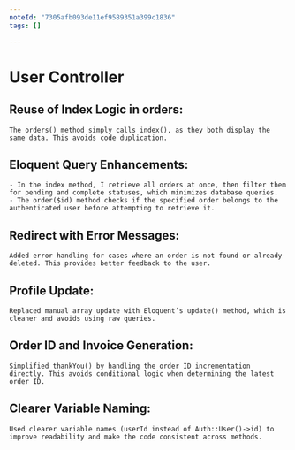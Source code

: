 ```yaml
---
noteId: "7305afb093de11ef9589351a399c1836"
tags: []

---
```

# User Controller
## Reuse of Index Logic in orders:

    The orders() method simply calls index(), as they both display the same data. This avoids code duplication.
## Eloquent Query Enhancements:

    - In the index method, I retrieve all orders at once, then filter them for pending and complete statuses, which minimizes database queries.
    - The order($id) method checks if the specified order belongs to the authenticated user before attempting to retrieve it.
## Redirect with Error Messages:

    Added error handling for cases where an order is not found or already deleted. This provides better feedback to the user.
## Profile Update:

    Replaced manual array update with Eloquent’s update() method, which is cleaner and avoids using raw queries.
## Order ID and Invoice Generation:

    Simplified thankYou() by handling the order ID incrementation directly. This avoids conditional logic when determining the latest order ID.
## Clearer Variable Naming:

    Used clearer variable names (userId instead of Auth::User()->id) to improve readability and make the code consistent across methods.
